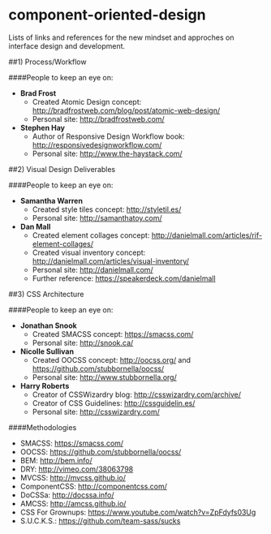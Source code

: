 component-oriented-design
=========================

Lists of links and references for the new mindset and approches on interface design and development.


<section>
##1) Process/Workflow

####People to keep an eye on:

- **Brad Frost**
  - Created Atomic Design concept: http://bradfrostweb.com/blog/post/atomic-web-design/
  - Personal site: http://bradfrostweb.com/
- **Stephen Hay**
  - Author of Responsive Design Workflow book: http://responsivedesignworkflow.com/
  - Personal site: http://www.the-haystack.com/
</section>

<section>
##2) Visual Design Deliverables

####People to keep an eye on:

- **Samantha Warren**
  - Created style tiles concept: http://styletil.es/
  - Personal site: http://samanthatoy.com/
- **Dan Mall**
  - Created element collages concept: http://danielmall.com/articles/rif-element-collages/
  - Created visual inventory concept: http://danielmall.com/articles/visual-inventory/
  - Personal site: http://danielmall.com/
  - Further reference: https://speakerdeck.com/danielmall
</section>

<section>
##3) CSS Architecture

####People to keep an eye on:

- **Jonathan Snook**
  - Created SMACSS concept: https://smacss.com/
  - Personal site: http://snook.ca/
- **Nicolle Sullivan**
  - Created OOCSS concept: http://oocss.org/ and https://github.com/stubbornella/oocss/
  - Personal site: http://www.stubbornella.org/<br/>
- **Harry Roberts**
  - Creator of CSSWizardry blog: http://csswizardry.com/archive/
  - Creator of CSS Guidelines: http://cssguidelin.es/<br/>
  - Personal site: http://csswizardry.com/

####Methodologies
- SMACSS: https://smacss.com/
- OOCSS: https://github.com/stubbornella/oocss/
- BEM: http://bem.info/
- DRY: http://vimeo.com/38063798
- MVCSS: http://mvcss.github.io/
- ComponentCSS: http://componentcss.com/
- DoCSSa: http://docssa.info/
- AMCSS: http://amcss.github.io/
- CSS For Grownups: https://www.youtube.com/watch?v=ZpFdyfs03Ug
- S.U.C.K.S.: https://github.com/team-sass/sucks
</section>
